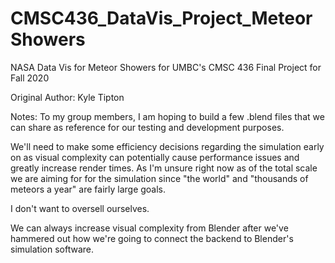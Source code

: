 # CMSC436_DataVis_Project_Meteor Showers
NASA Data Vis for Meteor Showers for UMBC's CMSC 436 Final Project for Fall 2020

Original Author: Kyle Tipton

Notes:
To my group members, I am hoping to build a few .blend files that we can share as reference for our testing and development purposes.  

We'll need to make some efficiency decisions regarding the simulation early on as visual complexity can potentially cause performance issues and greatly increase render times.  As I'm unsure right now as of the total scale we are aiming for for the simulation since "the world" and "thousands of meteors a year" are fairly large goals.  

I don't want to oversell ourselves. 

We can always increase visual complexity from Blender after we've hammered out how we're going to connect the backend to Blender's simulation software.
